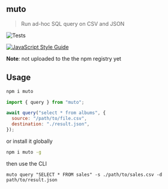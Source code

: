 ## muto

> Run ad-hoc SQL query on CSV and JSON

![Tests](https://github.com/hawyar/muto/actions/workflows/test.yml/badge.svg)

[![JavaScript Style Guide](https://img.shields.io/badge/code_style-standard-brightgreen.svg)](https://standardjs.com)

**Note**: not uploaded to the the npm registry yet

## Usage

```bash
npm i muto
```

```javascript
import { query } from "muto";

await query("select * from albums", {
  source: "/path/to/file.csv",
  destination: "./result.json",
});
```

or install it globally

```bash
npm i muto -g
```

then use the CLI

```
muto query "SELECT * FROM sales" -s ./path/to/sales.csv -d path/to/result.json
```
